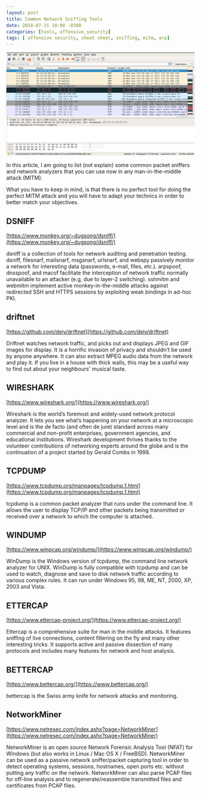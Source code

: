 ```yaml
---
layout: post
title: Common Network Sniffing Tools
date: 2018-07-31 18:08 -0300
categories: [tools, offensive_security]
tags: [ offensive security, cheat sheet, sniffing, mitm, arp]
---
```


![Image of Wireshark](/uploads/Screenshot%20from%202018-08-01%2000-48-07.png)

In this article, I am going to list (not explain) some common packet sniffers and network analyzers that you can use now in any man-in-the-middle attack (MITM).

What you have to keep in mind, is that there is no perfect tool for doing the perfect MITM attack and you will have to adapt your technics in order to better match your objectives.

## DSNIFF

[https://www.monkey.org/~dugsong/dsniff/](https://www.monkey.org/~dugsong/dsniff/)

dsniff is a collection of tools for network auditing and penetration testing. dsniff, filesnarf, mailsnarf, msgsnarf, urlsnarf, and webspy passively monitor a network for interesting data (passwords, e-mail, files, etc.). arpspoof, dnsspoof, and macof facilitate the interception of network traffic normally unavailable to an attacker (e.g, due to layer-2 switching). sshmitm and webmitm implement active monkey-in-the-middle attacks against redirected SSH and HTTPS sessions by exploiting weak bindings in ad-hoc PKI.

## driftnet

[https://github.com/deiv/driftnet](https://github.com/deiv/driftnet)

Driftnet watches network traffic, and picks out and displays JPEG and GIF images for display. It is a horrific invasion of privacy and shouldn't be used by anyone anywhere. It can also extract MPEG audio data from the network and play it. If you live in a house with thick walls, this may be a useful way to find out about your neighbours' musical taste.

## WIRESHARK

[https://www.wireshark.org/](https://www.wireshark.org/)

Wireshark is the world’s foremost and widely-used network protocol analyzer. It lets you see what’s happening on your network at a microscopic level and is the de facto (and often de jure) standard across many commercial and non-profit enterprises, government agencies, and educational institutions. Wireshark development thrives thanks to the volunteer contributions of networking experts around the globe and is the continuation of a project started by Gerald Combs in 1998.

## TCPDUMP

[https://www.tcpdump.org/manpages/tcpdump.1.html](https://www.tcpdump.org/manpages/tcpdump.1.html)

tcpdump is a common packet analyzer that runs under the command line. It allows the user to display TCP/IP and other packets being transmitted or received over a network to which the computer is attached.

## WINDUMP

[https://www.winpcap.org/windump/](https://www.winpcap.org/windump/)

WinDump is the Windows version of tcpdump, the command line network analyzer for UNIX. WinDump is fully compatible with tcpdump and can be used to watch, diagnose and save to disk network traffic according to various complex rules. It can run under Windows 95, 98, ME, NT, 2000, XP, 2003 and Vista.

## ETTERCAP

[https://www.ettercap-project.org/](https://www.ettercap-project.org/)

Ettercap is a comprehensive suite for man in the middle attacks. It features sniffing of live connections, content filtering on the fly and many other interesting tricks. It supports active and passive dissection of many protocols and includes many features for network and host analysis.

## BETTERCAP

[https://www.bettercap.org/](https://www.bettercap.org/)

bettercap is the Swiss army knife for network attacks and monitoring. 

## NetworkMiner

[https://www.netresec.com/index.ashx?page=NetworkMiner](https://www.netresec.com/index.ashx?page=NetworkMiner)

NetworkMiner is an open source Network Forensic Analysis Tool (NFAT) for Windows (but also works in Linux / Mac OS X / FreeBSD). NetworkMiner can be used as a passive network sniffer/packet capturing tool in order to detect operating systems, sessions, hostnames, open ports etc. without putting any traffic on the network. NetworkMiner can also parse PCAP files for off-line analysis and to regenerate/reassemble transmitted files and certificates from PCAP files.

